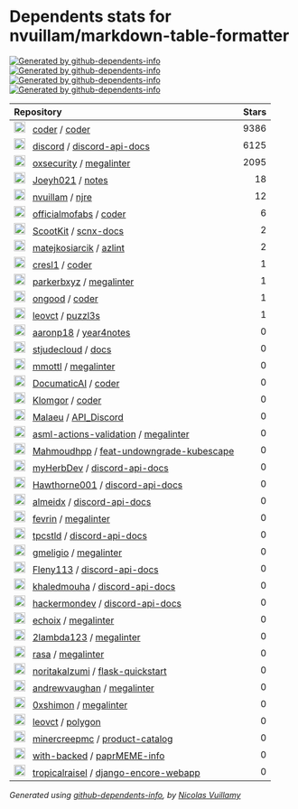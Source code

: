 # Dependents stats for nvuillam/markdown-table-formatter

[![Generated by github-dependents-info](https://img.shields.io/static/v1?label=Used%20by&message=39&color=informational&logo=slickpic)](https://github.com/nvuillam/markdown-table-formatter/network/dependents)
[![Generated by github-dependents-info](https://img.shields.io/static/v1?label=Used%20by%20(public)&message=39&color=informational&logo=slickpic)](https://github.com/nvuillam/markdown-table-formatter/network/dependents)
[![Generated by github-dependents-info](https://img.shields.io/static/v1?label=Used%20by%20(private)&message=-39&color=informational&logo=slickpic)](https://github.com/nvuillam/markdown-table-formatter/network/dependents)
[![Generated by github-dependents-info](https://img.shields.io/static/v1?label=Used%20by%20(stars)&message=8253&color=informational&logo=slickpic)](https://github.com/nvuillam/markdown-table-formatter/network/dependents)

| Repository | Stars  |
| :--------  | -----: |
|<img class="avatar mr-2" src="https://avatars.githubusercontent.com/u/95932066?s=40&v=4" width="20" height="20" alt="">  &nbsp; [coder](https://github.com/coder) / [coder](https://github.com/coder/coder) | 9386 |
|<img class="avatar mr-2" src="https://avatars.githubusercontent.com/u/1965106?s=40&v=4" width="20" height="20" alt="">  &nbsp; [discord](https://github.com/discord) / [discord-api-docs](https://github.com/discord/discord-api-docs) | 6125 |
|<img class="avatar mr-2" src="https://avatars.githubusercontent.com/u/89921661?s=40&v=4" width="20" height="20" alt="">  &nbsp; [oxsecurity](https://github.com/oxsecurity) / [megalinter](https://github.com/oxsecurity/megalinter) | 2095 |
|<img class="avatar mr-2" src="https://avatars.githubusercontent.com/u/37697107?s=40&v=4" width="20" height="20" alt="">  &nbsp; [Joeyh021](https://github.com/Joeyh021) / [notes](https://github.com/Joeyh021/notes) | 18 |
|<img class="avatar mr-2" src="https://avatars.githubusercontent.com/u/17500430?s=40&v=4" width="20" height="20" alt="">  &nbsp; [nvuillam](https://github.com/nvuillam) / [njre](https://github.com/nvuillam/njre) | 12 |
|<img class="avatar mr-2" src="https://avatars.githubusercontent.com/u/90117777?s=40&v=4" width="20" height="20" alt="">  &nbsp; [officialmofabs](https://github.com/officialmofabs) / [coder](https://github.com/officialmofabs/coder) | 6 |
|<img class="avatar mr-2" src="https://avatars.githubusercontent.com/u/46630256?s=40&v=4" width="20" height="20" alt="">  &nbsp; [ScootKit](https://github.com/ScootKit) / [scnx-docs](https://github.com/ScootKit/scnx-docs) | 2 |
|<img class="avatar mr-2" src="https://avatars.githubusercontent.com/u/17553050?s=40&v=4" width="20" height="20" alt="">  &nbsp; [matejkosiarcik](https://github.com/matejkosiarcik) / [azlint](https://github.com/matejkosiarcik/azlint) | 2 |
|<img class="avatar mr-2" src="https://avatars.githubusercontent.com/u/139932701?s=40&v=4" width="20" height="20" alt="">  &nbsp; [cresl1](https://github.com/cresl1) / [coder](https://github.com/cresl1/coder) | 1 |
|<img class="avatar mr-2" src="https://avatars.githubusercontent.com/u/17183625?s=40&v=4" width="20" height="20" alt="">  &nbsp; [parkerbxyz](https://github.com/parkerbxyz) / [megalinter](https://github.com/parkerbxyz/megalinter) | 1 |
|<img class="avatar mr-2" src="https://avatars.githubusercontent.com/u/32546495?s=40&v=4" width="20" height="20" alt="">  &nbsp; [ongood](https://github.com/ongood) / [coder](https://github.com/ongood/coder) | 1 |
|<img class="avatar mr-2" src="https://avatars.githubusercontent.com/u/28714795?s=40&v=4" width="20" height="20" alt="">  &nbsp; [leovct](https://github.com/leovct) / [puzzl3s](https://github.com/leovct/puzzl3s) | 1 |
|<img class="avatar mr-2" src="https://avatars.githubusercontent.com/u/64151135?s=40&v=4" width="20" height="20" alt="">  &nbsp; [aaronp18](https://github.com/aaronp18) / [year4notes](https://github.com/aaronp18/year4notes) | 0 |
|<img class="avatar mr-2" src="https://avatars.githubusercontent.com/u/48235563?s=40&v=4" width="20" height="20" alt="">  &nbsp; [stjudecloud](https://github.com/stjudecloud) / [docs](https://github.com/stjudecloud/docs) | 0 |
|<img class="avatar mr-2" src="https://avatars.githubusercontent.com/u/1189131?s=40&v=4" width="20" height="20" alt="">  &nbsp; [mmottl](https://github.com/mmottl) / [megalinter](https://github.com/mmottl/megalinter) | 0 |
|<img class="avatar mr-2" src="https://avatars.githubusercontent.com/u/94972755?s=40&v=4" width="20" height="20" alt="">  &nbsp; [DocumaticAI](https://github.com/DocumaticAI) / [coder](https://github.com/DocumaticAI/coder) | 0 |
|<img class="avatar mr-2" src="https://avatars.githubusercontent.com/u/82770982?s=40&v=4" width="20" height="20" alt="">  &nbsp; [Klomgor](https://github.com/Klomgor) / [coder](https://github.com/Klomgor/coder) | 0 |
|<img class="avatar mr-2" src="https://avatars.githubusercontent.com/u/146065732?s=40&v=4" width="20" height="20" alt="">  &nbsp; [Malaeu](https://github.com/Malaeu) / [API_Discord](https://github.com/Malaeu/API_Discord) | 0 |
|<img class="avatar mr-2" src="https://avatars.githubusercontent.com/u/94458112?s=40&v=4" width="20" height="20" alt="">  &nbsp; [asml-actions-validation](https://github.com/asml-actions-validation) / [megalinter](https://github.com/asml-actions-validation/megalinter) | 0 |
|<img class="avatar mr-2" src="https://avatars.githubusercontent.com/u/165152196?s=40&v=4" width="20" height="20" alt="">  &nbsp; [Mahmoudhpp](https://github.com/Mahmoudhpp) / [feat-undowngrade-kubescape](https://github.com/Mahmoudhpp/feat-undowngrade-kubescape) | 0 |
|<img class="avatar mr-2" src="https://avatars.githubusercontent.com/u/137535445?s=40&v=4" width="20" height="20" alt="">  &nbsp; [myHerbDev](https://github.com/myHerbDev) / [discord-api-docs](https://github.com/myHerbDev/discord-api-docs) | 0 |
|<img class="avatar mr-2" src="https://avatars.githubusercontent.com/u/110597351?s=40&v=4" width="20" height="20" alt="">  &nbsp; [Hawthorne001](https://github.com/Hawthorne001) / [discord-api-docs](https://github.com/Hawthorne001/discord-api-docs) | 0 |
|<img class="avatar mr-2" src="https://avatars.githubusercontent.com/u/42935195?s=40&v=4" width="20" height="20" alt="">  &nbsp; [almeidx](https://github.com/almeidx) / [discord-api-docs](https://github.com/almeidx/discord-api-docs) | 0 |
|<img class="avatar mr-2" src="https://avatars.githubusercontent.com/u/5051062?s=40&v=4" width="20" height="20" alt="">  &nbsp; [fevrin](https://github.com/fevrin) / [megalinter](https://github.com/fevrin/megalinter) | 0 |
|<img class="avatar mr-2" src="https://avatars.githubusercontent.com/u/5456182?s=40&v=4" width="20" height="20" alt="">  &nbsp; [tpcstld](https://github.com/tpcstld) / [discord-api-docs](https://github.com/tpcstld/discord-api-docs) | 0 |
|<img class="avatar mr-2" src="https://avatars.githubusercontent.com/u/22875166?s=40&v=4" width="20" height="20" alt="">  &nbsp; [gmeligio](https://github.com/gmeligio) / [megalinter](https://github.com/gmeligio/megalinter) | 0 |
|<img class="avatar mr-2" src="https://avatars.githubusercontent.com/u/45207244?s=40&v=4" width="20" height="20" alt="">  &nbsp; [Fleny113](https://github.com/Fleny113) / [discord-api-docs](https://github.com/Fleny113/discord-api-docs) | 0 |
|<img class="avatar mr-2" src="https://avatars.githubusercontent.com/u/63879905?s=40&v=4" width="20" height="20" alt="">  &nbsp; [khaledmouha](https://github.com/khaledmouha) / [discord-api-docs](https://github.com/khaledmouha/discord-api-docs) | 0 |
|<img class="avatar mr-2" src="https://avatars.githubusercontent.com/u/60828015?s=40&v=4" width="20" height="20" alt="">  &nbsp; [hackermondev](https://github.com/hackermondev) / [discord-api-docs](https://github.com/hackermondev/discord-api-docs) | 0 |
|<img class="avatar mr-2" src="https://avatars.githubusercontent.com/u/27212526?s=40&v=4" width="20" height="20" alt="">  &nbsp; [echoix](https://github.com/echoix) / [megalinter](https://github.com/echoix/megalinter) | 0 |
|<img class="avatar mr-2" src="https://avatars.githubusercontent.com/u/54554557?s=40&v=4" width="20" height="20" alt="">  &nbsp; [2lambda123](https://github.com/2lambda123) / [megalinter](https://github.com/2lambda123/megalinter) | 0 |
|<img class="avatar mr-2" src="https://avatars.githubusercontent.com/u/220772?s=40&v=4" width="20" height="20" alt="">  &nbsp; [rasa](https://github.com/rasa) / [megalinter](https://github.com/rasa/megalinter) | 0 |
|<img class="avatar mr-2" src="https://avatars.githubusercontent.com/u/38166104?s=40&v=4" width="20" height="20" alt="">  &nbsp; [noritakaIzumi](https://github.com/noritakaIzumi) / [flask-quickstart](https://github.com/noritakaIzumi/flask-quickstart) | 0 |
|<img class="avatar mr-2" src="https://avatars.githubusercontent.com/u/1119590?s=40&v=4" width="20" height="20" alt="">  &nbsp; [andrewvaughan](https://github.com/andrewvaughan) / [megalinter](https://github.com/andrewvaughan/megalinter) | 0 |
|<img class="avatar mr-2" src="https://avatars.githubusercontent.com/u/119225835?s=40&v=4" width="20" height="20" alt="">  &nbsp; [0xshimon](https://github.com/0xshimon) / [megalinter](https://github.com/0xshimon/megalinter) | 0 |
|<img class="avatar mr-2" src="https://avatars.githubusercontent.com/u/28714795?s=40&v=4" width="20" height="20" alt="">  &nbsp; [leovct](https://github.com/leovct) / [polygon](https://github.com/leovct/polygon) | 0 |
|<img class="avatar mr-2" src="https://avatars.githubusercontent.com/u/20679148?s=40&v=4" width="20" height="20" alt="">  &nbsp; [minercreepmc](https://github.com/minercreepmc) / [product-catalog](https://github.com/minercreepmc/product-catalog) | 0 |
|<img class="avatar mr-2" src="https://avatars.githubusercontent.com/u/103688749?s=40&v=4" width="20" height="20" alt="">  &nbsp; [with-backed](https://github.com/with-backed) / [paprMEME-info](https://github.com/with-backed/paprMEME-info) | 0 |
|<img class="avatar mr-2" src="https://avatars.githubusercontent.com/u/87331818?s=40&v=4" width="20" height="20" alt="">  &nbsp; [tropicalraisel](https://github.com/tropicalraisel) / [django-encore-webapp](https://github.com/tropicalraisel/django-encore-webapp) | 0 |

_Generated using [github-dependents-info](https://github.com/nvuillam/github-dependents-info), by [Nicolas Vuillamy](https://github.com/nvuillam)_